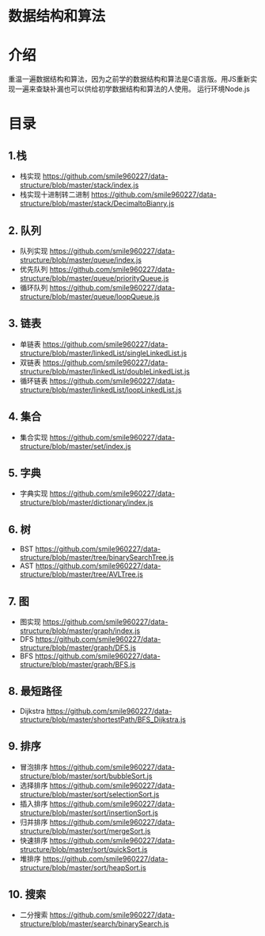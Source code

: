 # 数据结构和算法

# 介绍
重温一遍数据结构和算法，因为之前学的数据结构和算法是C语言版。用JS重新实现一遍来查缺补漏也可以供给初学数据结构和算法的人使用。
运行环境Node.js

# 目录

## 1.栈
* 栈实现 https://github.com/smile960227/data-structure/blob/master/stack/index.js
* 栈实现十进制转二进制 https://github.com/smile960227/data-structure/blob/master/stack/DecimaltoBianry.js

## 2. 队列
* 队列实现 https://github.com/smile960227/data-structure/blob/master/queue/index.js
* 优先队列 https://github.com/smile960227/data-structure/blob/master/queue/priorityQueue.js
* 循环队列 https://github.com/smile960227/data-structure/blob/master/queue/loopQueue.js

## 3. 链表
* 单链表 https://github.com/smile960227/data-structure/blob/master/linkedList/singleLinkedList.js
* 双链表 https://github.com/smile960227/data-structure/blob/master/linkedList/doubleLinkedList.js
* 循环链表 https://github.com/smile960227/data-structure/blob/master/linkedList/loopLinkedList.js

## 4. 集合
* 集合实现 https://github.com/smile960227/data-structure/blob/master/set/index.js

## 5. 字典
* 字典实现 https://github.com/smile960227/data-structure/blob/master/dictionary/index.js

## 6. 树
* BST https://github.com/smile960227/data-structure/blob/master/tree/binarySearchTree.js
* AST https://github.com/smile960227/data-structure/blob/master/tree/AVLTree.js

## 7. 图
* 图实现 https://github.com/smile960227/data-structure/blob/master/graph/index.js
* DFS https://github.com/smile960227/data-structure/blob/master/graph/DFS.js
* BFS https://github.com/smile960227/data-structure/blob/master/graph/BFS.js

## 8. 最短路径
* Dijkstra https://github.com/smile960227/data-structure/blob/master/shortestPath/BFS_Dijkstra.js

## 9. 排序
* 冒泡排序 https://github.com/smile960227/data-structure/blob/master/sort/bubbleSort.js
* 选择排序 https://github.com/smile960227/data-structure/blob/master/sort/selectionSort.js
* 插入排序 https://github.com/smile960227/data-structure/blob/master/sort/insertionSort.js
* 归并排序 https://github.com/smile960227/data-structure/blob/master/sort/mergeSort.js
* 快速排序 https://github.com/smile960227/data-structure/blob/master/sort/quickSort.js
* 堆排序 https://github.com/smile960227/data-structure/blob/master/sort/heapSort.js

## 10. 搜索
* 二分搜索 https://github.com/smile960227/data-structure/blob/master/search/binarySearch.js
